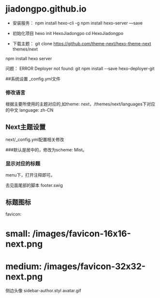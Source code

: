 # jiadongpo.github.io

* 安装服务：
npm install hexo-cli -g
npm install hexo-server —save 

* 初始化项目
hexo init HexoJiadongpo
cd HexoJiadongpo

* 下载主题：
git clone https://github.com/theme-next/hexo-theme-next themes/next

npm install
hexo server



问题：
ERROR Deployer not found: git
npm install --save hexo-deployer-git


##系统设置 _config.yml文件

### 修改语言
根据主要所使用的主题对应的,如theme: next，/themes/next/languages下对应的中文
language: zh-CN


## Next主题设置
next/_config.yml配置相关修改

###默认是居中的，修改为scheme: Mist。

### 显示对应的标题
menu下，打开注释即可。

去见面尾部的脚本
footer.swig


## 标题图标
favicon:
#  small: /images/favicon-16x16-next.png
#  medium: /images/favicon-32x32-next.png


侧边头像
sidebar-author.styl
avatar.gif